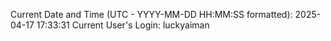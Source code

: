 Current Date and Time (UTC - YYYY-MM-DD HH:MM:SS formatted): 2025-04-17 17:33:31
Current User's Login: luckyaiman
